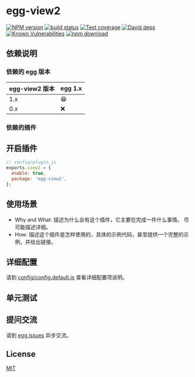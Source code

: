 # egg-view2

[![NPM version][npm-image]][npm-url]
[![build status][travis-image]][travis-url]
[![Test coverage][codecov-image]][codecov-url]
[![David deps][david-image]][david-url]
[![Known Vulnerabilities][snyk-image]][snyk-url]
[![npm download][download-image]][download-url]

[npm-image]: https://img.shields.io/npm/v/egg-view2.svg?style=flat-square
[npm-url]: https://npmjs.org/package/egg-view2
[travis-image]: https://img.shields.io/travis/eggjs/egg-view2.svg?style=flat-square
[travis-url]: https://travis-ci.org/eggjs/egg-view2
[codecov-image]: https://img.shields.io/codecov/c/github/eggjs/egg-view2.svg?style=flat-square
[codecov-url]: https://codecov.io/github/eggjs/egg-view2?branch=master
[david-image]: https://img.shields.io/david/eggjs/egg-view2.svg?style=flat-square
[david-url]: https://david-dm.org/eggjs/egg-view2
[snyk-image]: https://snyk.io/test/npm/egg-view2/badge.svg?style=flat-square
[snyk-url]: https://snyk.io/test/npm/egg-view2
[download-image]: https://img.shields.io/npm/dm/egg-view2.svg?style=flat-square
[download-url]: https://npmjs.org/package/egg-view2

<!--
Description here.
-->

## 依赖说明

### 依赖的 egg 版本

egg-view2 版本 | egg 1.x
--- | ---
1.x | 😁
0.x | ❌

### 依赖的插件
<!--

如果有依赖其它插件，请在这里特别说明。如

- security
- multipart

-->

## 开启插件

```js
// config/plugin.js
exports.view2 = {
  enable: true,
  package: 'egg-view2',
};
```

## 使用场景

- Why and What: 描述为什么会有这个插件，它主要在完成一件什么事情。
尽可能描述详细。
- How: 描述这个插件是怎样使用的，具体的示例代码，甚至提供一个完整的示例，并给出链接。

## 详细配置

请到 [config/config.default.js](config/config.default.js) 查看详细配置项说明。

## 单元测试

<!-- 描述如何在单元测试中使用此插件，例如 schedule 如何触发。无则省略。-->

## 提问交流

请到 [egg issues](https://github.com/eggjs/egg/issues) 异步交流。

## License

[MIT](LICENSE)
